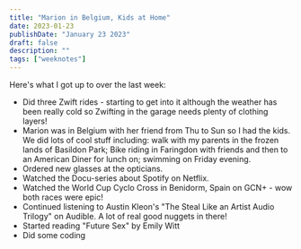 ```yaml
---
title: "Marion in Belgium, Kids at Home"
date: 2023-01-23
publishDate: "January 23 2023"
draft: false
description: ""
tags: ["weeknotes"]
---
```


Here's what I got up to over the last week:

- Did three Zwift rides - starting to get into it although the weather has been really cold so Zwifting in the garage needs plenty of clothing layers!
- Marion was in Belgium with her friend from Thu to Sun so I had the kids. We did lots of cool stuff including: walk with my parents in the frozen lands of Basildon Park; Bike riding in Faringdon with friends and then to an American Diner for lunch on; swimming on Friday evening.
- Ordered new glasses at the opticians.
- Watched the Docu-series about Spotify on Netflix.
- Watched the World Cup Cyclo Cross in Benidorm, Spain on GCN+ - wow both races were epic!
- Continued listening to Austin Kleon's "The Steal Like an Artist Audio Trilogy" on Audible. A lot of real good nuggets in there!
- Started reading "Future Sex" by Emily Witt
- Did some coding

